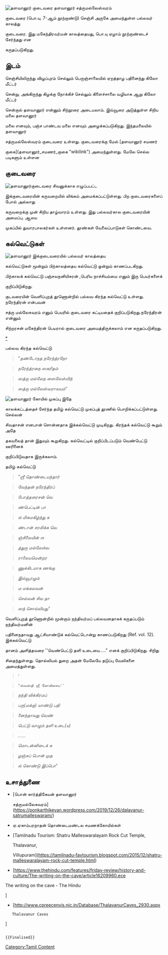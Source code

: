 ![தளவானூர் குடைவரை](தளவானூர்.jpg "தளவானூர் குடைவரை") தளவானூர் சத்ருமல்லேஸ்வரம்
குடைவரை (பொ.யு. 7-ஆம் நூற்றாண்டு) செஞ்சி அருகே அமைந்துள்ள பல்லவர் காலத்து
குடைவரை. இது மகேந்திரவர்மன் காலத்தையது, பொ.யு ஏழாம் நூற்றாண்டைச் சேர்ந்தது என
கருதப்படுகிறது.

## இடம்

செஞ்சியிலிருந்து விழுப்புரம் செல்லும் பெருஞ்சாலையில் ஏறத்தாழ பதினைந்து கிலோ மீட்டர்
சென்று, அங்கிருந்து கிழக்கு நோக்கிச் செல்லும் கிளைச்சாலை வழியாக ஆறு கிலோ மீட்டர்
சென்றால் தளவானூர் என்னும் சிற்றூரை அடையலாம். இவ்வூரை அடுத்துள்ள சிறிய மலை தளவானூர்
மலை எனவும், பஞ்ச பாண்டவ மலை எனவும் அழைக்கப்படுகிறது. இந்தமலையில் தளவானூர்
சத்ருமல்லேஸ்வரம் குடைவரை உள்ளது. குடைவரைக்கு மேல் [தளவானூர் சமணர்
குகை](தளவானூர்_சமணர்_குகை "wikilink") அமைந்துள்ளது. மேலே செல்ல படிகளும் உள்ளன

## குடைவரை

![தளவானூர்குடைவரை](தளவானூர்1.jpg "தளவானூர்குடைவரை") சிவனுக்காக எழுப்பபட்ட
இக்குடைவரையின் கருவறையில் லிங்கம் அமைக்கப்பட்டுள்ளது. பிற குடைவரைகளைப் போல் அல்லாது
கருவறைக்கு முன் சிறிய தாழ்வாரம் உள்ளது. இது பல்லவர்கால குடைவரையின் அமைப்பு. ஆலய
முகப்பில் துவாரபாலகர்கள் உள்ளனர். தூண்கள் வேலைப்பாடுகள் கொண்டவை.

## கல்வெட்டுகள்

![தளவானூர்](Thalvanur_5.jpg "தளவானூர்") இக்குடைவரையில் பல்லவர் காலத்தைய
கல்வெட்டுகள் மூன்றும் பிற்காலத்தைய கல்வெட்டு ஒன்றும் காணப்படகிறது.

பிற்காலக் கல்வெட்டு பஞ்சவநனியிசுரன் ,பெரிய நாச்சியம்மை எனும் இரு பெயர்களைக்
குறிப்பிடுகிறது.

குடவரையின் வெளிப்புறத் தூணொன்றில் பல்லவ கிரந்த கல்வெட்டு உள்ளது. நரேந்திரன் என்பவன்
சத்ரு மல்லேசுவரம் எனும் பெயரில் குடைவரை கட்டியதைக் குறிப்படுகிறது.நரேந்திரன் என்னும்
சிற்றரசன் மகேந்திரன் பெயரால் குடைவரை அமைத்திருக்கலாம் என கருதப்படுகிறது.
[\*](https://ponkarthikeyan.wordpress.com/2019/12/26/dalavanur-satrumalleswaram/)

பல்லவ கிரந்த கல்வெட்டு

> *\"தண்டோநத நரேந்த்ரநோ*
>
> *நரேந்த்ரநை ஸகரிதம்*
>
> *ஸத்ரு மல்லேந ஸைலேஸ்மிந்*
>
> *ஸத்ரு மல்லேஸ்வராலயம்\"*

![தளவானூர் கோயில் முகப்பு](Thala1.png "தளவானூர் கோயில் முகப்பு") இதே
காலக்கட்டத்தைச் சேர்ந்த தமிழ் கல்வெட்டு முகப்புத் தூணில் பொறிக்கப்பட்டுள்ளது. செல்லன்
சிவதாசன் எனபான் சொன்னதாக இக்கல்வெட்டு முடிகிறது. கிரந்தக் கல்வெட்டு கூறும் அதே
தகவலைத் தான் இதுவும் கூறுகிறது. கல்வெட்டில் குறிப்பிடப்படும் வெண்பெட்டு ஊரினைக்
குறிப்பிடுவதாக இருக்கலாம்.

தமிழ் கல்வெட்டு

> *\"ஶ்ரீ தொண்டையந்தார்*
>
> *வேந்தன் நரேந்திரப்*
>
> *போத்தரைசன் வெ*
>
> *ண்பெட்டின் பா*
>
> *ல் மிகமகிழ்ந்து க*
>
> *ண்டான் சரமிக்க வெ*
>
> *ஞ்சிலையின் ஶ*
>
> *த்துரு மல்லேஶ்வ*
>
> *ராலையமென்றர*
>
> *ணுக்கிடமாக ணங்கு*
>
> *இவ்வூரழும்*
>
> *ம மங்கலவன்*
>
> *செல்லன் சிவ தா*
>
> *ஸந் சொல்லியது\"*

வெளிப்புறத் தூணொன்றில் மூன்றாம் நந்திவர்மப் பல்லவனதாகக் கருதப்படும் நந்திவர்மனின்
பதினைநதாவது ஆட்சியாண்டுக் கல்வெட்டொன்று காணப்படுகிறது (Ref. vol. 12). இக்கல்வெட்டு
தானம் அளித்தவரை \'\'வெண்பெட்டு தளி உடையை.....\" எனக் குறிப்பிடுகிறது. சிறிது
சிதைந்துள்ளது. தொல்லியல் துறை அதன் மேலேயே தடுப்பு வேலிகளை அமைத்துள்ளது.

> \'
>
> `"ஸ்வஸ்தி ஶ்ரீ கோவிசைய''`
>
> *நந்தி விக்கிரமப்*
>
> *பரு(மக்கு) யாண்டு பதி*
>
> *னைந்தாவது வெண்*
>
> *பெட்டு வாழும் தளி உடை(ய)*
>
> *......*
>
> *மொடன்னிடைக் க*
>
> *ழஞ்சுப் பொன் முத*
>
> *ல் கொண்டு இப்பொ*\"

## உசாத்துணை

-   [பொன் கார்த்திகேயன் தளவானூர்
    சத்ருமல்லேசுவரம்](https://ponkarthikeyan.wordpress.com/2019/12/26/dalavanur-satrumalleswaram/)
-   ஏ.ஏகாம்பரநாதன் தொண்டைமண்டல சமணக்கோயில்கள்
-   [Tamilnadu Tourism: Shatru Malleswaralayam Rock Cut Temple,
    Thalavanur,
    Villupuram](https://tamilnadu-favtourism.blogspot.com/2015/12/shatru-malleswaralayam-rock-cut-temple.html)
-   \[<https://www.thehindu.com/features/friday-review/history-and-culture/The-writing-on-the-cave/article16209960.ece>

The writing on the cave - The Hindu

\]

-   \[<http://www.cpreecenvis.nic.in/Database/ThalavanurCaves_2930.aspx>

`   Thalavanur Caves`

\]

```{=mediawiki}
{{Finalised}}
```
[Category:Tamil Content](Category:Tamil_Content "wikilink")
